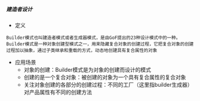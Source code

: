 ##### 建造者设计

* 定义
```comment 
Builder模式也叫建造者模式或者生成器模式，是由GoF提出的23种设计模式中的一种。
Builder模式是一种对象创建型模式之一，用来隐藏复合对象的创建过程，它把复合对象的创建过程加以抽象，通过子类继承和重载的方式，动态地创建具有复合属性的对象
```

* 应用场景
    - 对象的创建：Builder模式是为对象的创建而设计的模式
    - 创建的是一个复合对象：被创建的对象为一个具有复合属性的复合对象
    - 关注对象创建的各部分的创建过程：不同的工厂（这里指builder生成器）对产品属性有不同的创建方法